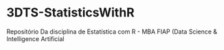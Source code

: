 # 3DTS-StatisticsWithR
Repositório Da disciplina de Estatística com R - MBA FIAP (Data Science &amp; Intelligence Artificial

